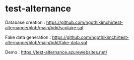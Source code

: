 # test-alternance

Database creation : https://github.com/ngothikimchi/test-alternance/blob/main/bdd/scolaire.sql

Fake data generation : https://github.com/ngothikimchi/test-alternance/blob/main/bdd/fake-data.sql

Demo : https://test-alternance.azurewebsites.net/


